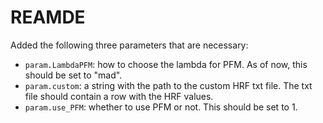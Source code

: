 # REAMDE

Added the following three parameters that are necessary:

- `param.LambdaPFM`: how to choose the lambda for PFM. As of now, this should be set to "mad".
- `param.custom`: a string with the path to the custom HRF txt file. The txt file should contain a row with the HRF values.
- `param.use_PFM`: whether to use PFM or not. This should be set to 1.
